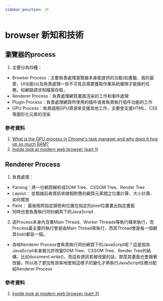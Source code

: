 ```yaml
---
sidebar_position: 19
---
```


# browser 新知和技術


## 瀏覽器的process
1. 主要分為四種：
  - Browser  Process：主要負責處理瀏覽器本身能提供的功能(如書籤、我的最愛、UI功能)以及負責處理一些不可見且需要獲取作業系統權限才能做的任務，如網路請求和檔案存取，
  - Renderer Process：負責處理網頁畫面渲染的工作和事件處理
  - Plugin Process：負責處理網頁所使用的插件或者負責執行插件功能的工作
  - GPU Process：負責調用GPU資源來支援其他工作，主要會支援HTML、CSS等圖形化元素的渲染

### 參考資料
1. [What is the GPU process in Chrome's task manager and why does it hog up so much RAM?](https://www.quora.com/What-is-the-GPU-process-in-Chromes-task-manager-and-why-does-it-hog-up-so-much-RAM)
2. [Inside look at modern web browser (part 1)](https://developers.google.com/web/updates/2018/09/inside-browser-part1)


## Renderer Process
1. 負責處理：
  - Parsing：將一份網頁解析成DOM Tree、CSSOM Tree、Render Tree
  - Layout： 並根據前者資訊來做相對應的網頁元素間之位置計算、大小計算、如何擺放
  - Paint： 最後按照指定顏色和位置在指定的pixel位置畫出指定畫面
  - 同時也會負責執行同份網頁下的JavaScript
2. 該Process本身內含著Main Thread、Worker Threads等執行緒來執行，而Process最主要的執行會是由Main Thread來執行，而其Thread會是每一個網頁(tab)都各一個。

* 為啥Renderer Process會負責執行同份網頁下的JavaScript呢？這是因為JavaScript本身被允許改變DOM Tree、CSSOM Tree、Render Tree的結構，比如document.write()，而這些資訊若被改變的話，那麼其畫面也會跟著改變，所以為了更加有效率地使用這樣子的變化才將執行JavaScript任務分配給Renderer Process

### 參考資料
1. [Inside look at modern web browser (part 3)](https://developers.google.com/web/updates/2018/09/inside-browser-part3)